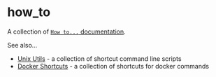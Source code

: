 # how_to

A collection of [`How to...` documentation](https://github.com/elrayle/how_to/wiki).

See also...
* [Unix Utils](https://github.com/elrayle/unix_utils/tree/main/bin) - a collection of shortcut command line scripts
* [Docker Shortcuts](https://github.com/elrayle/docker_shortcuts) - a collection of shortcuts for docker commands

